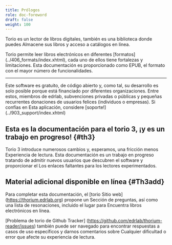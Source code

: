 ```yaml
---
title: Prólogos
role: doc-foreword
draft: false
weight: 100
---
```

Torio es un lector de libros digitales, también es una biblioteca donde puedes
Almacene sus libros y acceso a catálogos en línea.

Torio permite leer libros electrónicos en diferentes [formatos] (../406_formats/index.xhtml),
cada uno de ellos tiene fortalezas y limitaciones. Esta documentación es
proporcionado como EPUB, el formato con el mayor número de
funcionalidades.

------------------------------------------------------------------------

Este software es gratuito, de código abierto y, como tal, su desarrollo es solo
posible porque está financiado por diferentes organizaciones. Entre estos,
miembros de edrlab, subvenciones privadas o públicas y pequeñas recurrentes
donaciones de usuarios felices (individuos o empresas). Si confías en
Esta aplicación, considere [soporte!] (../903_support/index.xhtml)


## Esta es la documentación para el torio 3, ¡y es un trabajo en progreso! {#th3}

Torio 3 introduce numerosos cambios y, esperamos, una fricción menos
Experiencia de lectura. Esta documentación es un trabajo en progreso tratando de
admitir nuevos usuarios que descubren el software y proporcionar el
Los enlaces faltantes para los lectores experimentados.

## Material adicional disponible en línea {#Th3add}

Para completar esta documentación, el [torio
Sitio web] (https://thorium.edrlab.org) propone un
Sección de preguntas, así como una lista de resonaciones, incluido el lugar para
Encuentra libros electrónicos en línea.

[Problema de torio de Github
Tracker] (https://github.com/edrlab/thorium-reader/issues) también puede ser
navegado para encontrar respuestas a casos de uso específicos y darnos comentarios sobre
Cualquier dificultad o error que afecte su experiencia de lectura.